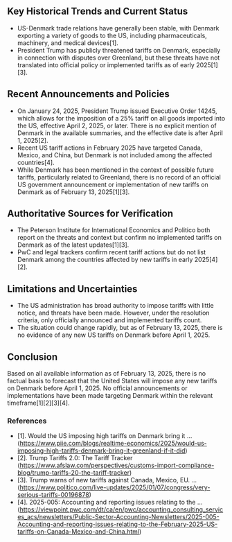 ## Key Historical Trends and Current Status

- US-Denmark trade relations have generally been stable, with Denmark exporting a variety of goods to the US, including pharmaceuticals, machinery, and medical devices[1].
- President Trump has publicly threatened tariffs on Denmark, especially in connection with disputes over Greenland, but these threats have not translated into official policy or implemented tariffs as of early 2025[1][3].

## Recent Announcements and Policies

- On January 24, 2025, President Trump issued Executive Order 14245, which allows for the imposition of a 25% tariff on all goods imported into the US, effective April 2, 2025, or later. There is no explicit mention of Denmark in the available summaries, and the effective date is after April 1, 2025[2].
- Recent US tariff actions in February 2025 have targeted Canada, Mexico, and China, but Denmark is not included among the affected countries[4].
- While Denmark has been mentioned in the context of possible future tariffs, particularly related to Greenland, there is no record of an official US government announcement or implementation of new tariffs on Denmark as of February 13, 2025[1][3].

## Authoritative Sources for Verification

- The Peterson Institute for International Economics and Politico both report on the threats and context but confirm no implemented tariffs on Denmark as of the latest updates[1][3].
- PwC and legal trackers confirm recent tariff actions but do not list Denmark among the countries affected by new tariffs in early 2025[4][2].

## Limitations and Uncertainties

- The US administration has broad authority to impose tariffs with little notice, and threats have been made. However, under the resolution criteria, only officially announced and implemented tariffs count.
- The situation could change rapidly, but as of February 13, 2025, there is no evidence of any new US tariffs on Denmark before April 1, 2025.

## Conclusion

Based on all available information as of February 13, 2025, there is no factual basis to forecast that the United States will impose any new tariffs on Denmark before April 1, 2025. No official announcements or implementations have been made targeting Denmark within the relevant timeframe[1][2][3][4].

### References

- [1]. Would the US imposing high tariffs on Denmark bring it ... (https://www.piie.com/blogs/realtime-economics/2025/would-us-imposing-high-tariffs-denmark-bring-it-greenland-if-it-did)
- [2]. Trump Tariffs 2.0: The Tariff Tracker (https://www.afslaw.com/perspectives/customs-import-compliance-blog/trump-tariffs-20-the-tariff-tracker)
- [3]. Trump warns of new tariffs against Canada, Mexico, EU. ... (https://www.politico.com/live-updates/2025/01/07/congress/very-serious-tariffs-00196878)
- [4]. 2025-005: Accounting and reporting issues relating to the ... (https://viewpoint.pwc.com/dt/ca/en/pwc/accounting_consulting_services_acs/newsletters/Public-Sector-Accounting-Newsletters/2025-005-Accounting-and-reporting-issues-relating-to-the-February-2025-US-tariffs-on-Canada-Mexico-and-China.html)